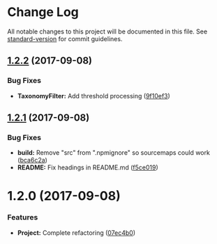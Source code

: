 # Change Log

All notable changes to this project will be documented in this file. See [standard-version](https://github.com/conventional-changelog/standard-version) for commit guidelines.

<a name="1.2.2"></a>
## [1.2.2](https://github.com/ArkadiumInc/inhabit-taxonomy-filter/compare/v1.2.1...v1.2.2) (2017-09-08)


### Bug Fixes

* **TaxonomyFilter:** Add threshold processing ([9f10ef3](https://github.com/ArkadiumInc/inhabit-taxonomy-filter/commit/9f10ef3))



<a name="1.2.1"></a>
## [1.2.1](https://github.com/ArkadiumInc/inhabit-taxonomy-filter/compare/v1.2.0...v1.2.1) (2017-09-08)


### Bug Fixes

* **build:** Remove "src" from ".npmignore" so sourcemaps could work ([bca6c2a](https://github.com/ArkadiumInc/inhabit-taxonomy-filter/commit/bca6c2a))
* **README:** Fix headings in README.md ([f5ce019](https://github.com/ArkadiumInc/inhabit-taxonomy-filter/commit/f5ce019))



<a name="1.2.0"></a>
# 1.2.0 (2017-09-08)


### Features

* **Project:** Complete refactoring ([07ec4b0](https://github.com/ArkadiumInc/inhabit-taxonomy-filter/commit/07ec4b0))

